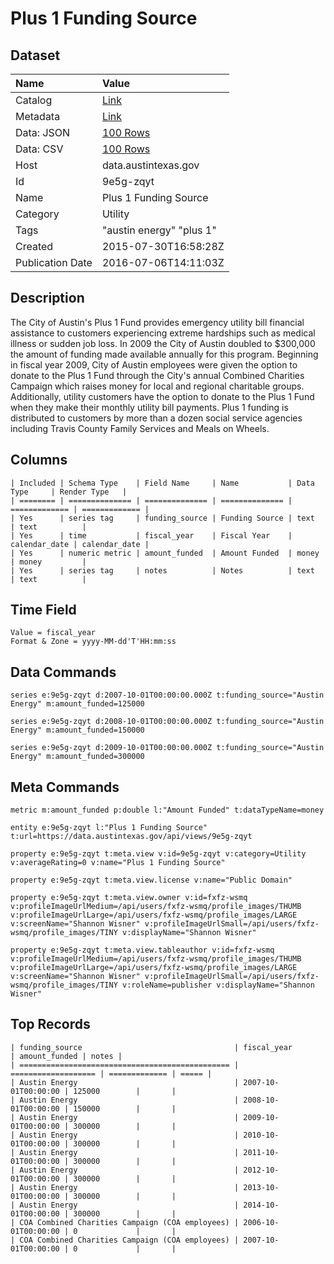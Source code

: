 # Plus 1 Funding Source

## Dataset

| Name | Value |
| :--- | :---- |
| Catalog | [Link](https://catalog.data.gov/dataset/plus-1-funding-source) |
| Metadata | [Link](https://data.austintexas.gov/api/views/9e5g-zqyt) |
| Data: JSON | [100 Rows](https://data.austintexas.gov/api/views/9e5g-zqyt/rows.json?max_rows=100) |
| Data: CSV | [100 Rows](https://data.austintexas.gov/api/views/9e5g-zqyt/rows.csv?max_rows=100) |
| Host | data.austintexas.gov |
| Id | 9e5g-zqyt |
| Name | Plus 1 Funding Source |
| Category | Utility |
| Tags | "austin energy" "plus 1" |
| Created | 2015-07-30T16:58:28Z |
| Publication Date | 2016-07-06T14:11:03Z |

## Description

The City of Austin's Plus 1 Fund provides emergency utility bill financial assistance to customers experiencing extreme hardships such as medical illness or sudden job loss. In 2009 the City of Austin doubled to $300,000 the amount of funding made available annually for this program. Beginning in fiscal year 2009, City of Austin employees were given the option to donate to the Plus 1 Fund through the City's annual Combined Charities Campaign which raises money for local and regional charitable groups. Additionally, utility customers have the option to donate to the Plus 1 Fund when they make their monthly utility bill payments. Plus 1 funding is distributed to customers by more than a dozen social service agencies including Travis County Family Services and Meals on Wheels.

## Columns

```ls
| Included | Schema Type    | Field Name     | Name           | Data Type     | Render Type   |
| ======== | ============== | ============== | ============== | ============= | ============= |
| Yes      | series tag     | funding_source | Funding Source | text          | text          |
| Yes      | time           | fiscal_year    | Fiscal Year    | calendar_date | calendar_date |
| Yes      | numeric metric | amount_funded  | Amount Funded  | money         | money         |
| Yes      | series tag     | notes          | Notes          | text          | text          |
```

## Time Field

```ls
Value = fiscal_year
Format & Zone = yyyy-MM-dd'T'HH:mm:ss
```

## Data Commands

```ls
series e:9e5g-zqyt d:2007-10-01T00:00:00.000Z t:funding_source="Austin Energy" m:amount_funded=125000

series e:9e5g-zqyt d:2008-10-01T00:00:00.000Z t:funding_source="Austin Energy" m:amount_funded=150000

series e:9e5g-zqyt d:2009-10-01T00:00:00.000Z t:funding_source="Austin Energy" m:amount_funded=300000
```

## Meta Commands

```ls
metric m:amount_funded p:double l:"Amount Funded" t:dataTypeName=money

entity e:9e5g-zqyt l:"Plus 1 Funding Source" t:url=https://data.austintexas.gov/api/views/9e5g-zqyt

property e:9e5g-zqyt t:meta.view v:id=9e5g-zqyt v:category=Utility v:averageRating=0 v:name="Plus 1 Funding Source"

property e:9e5g-zqyt t:meta.view.license v:name="Public Domain"

property e:9e5g-zqyt t:meta.view.owner v:id=fxfz-wsmq v:profileImageUrlMedium=/api/users/fxfz-wsmq/profile_images/THUMB v:profileImageUrlLarge=/api/users/fxfz-wsmq/profile_images/LARGE v:screenName="Shannon Wisner" v:profileImageUrlSmall=/api/users/fxfz-wsmq/profile_images/TINY v:displayName="Shannon Wisner"

property e:9e5g-zqyt t:meta.view.tableauthor v:id=fxfz-wsmq v:profileImageUrlMedium=/api/users/fxfz-wsmq/profile_images/THUMB v:profileImageUrlLarge=/api/users/fxfz-wsmq/profile_images/LARGE v:screenName="Shannon Wisner" v:profileImageUrlSmall=/api/users/fxfz-wsmq/profile_images/TINY v:roleName=publisher v:displayName="Shannon Wisner"
```

## Top Records

```ls
| funding_source                                  | fiscal_year         | amount_funded | notes | 
| =============================================== | =================== | ============= | ===== | 
| Austin Energy                                   | 2007-10-01T00:00:00 | 125000        |       | 
| Austin Energy                                   | 2008-10-01T00:00:00 | 150000        |       | 
| Austin Energy                                   | 2009-10-01T00:00:00 | 300000        |       | 
| Austin Energy                                   | 2010-10-01T00:00:00 | 300000        |       | 
| Austin Energy                                   | 2011-10-01T00:00:00 | 300000        |       | 
| Austin Energy                                   | 2012-10-01T00:00:00 | 300000        |       | 
| Austin Energy                                   | 2013-10-01T00:00:00 | 300000        |       | 
| Austin Energy                                   | 2014-10-01T00:00:00 | 300000        |       | 
| COA Combined Charities Campaign (COA employees) | 2006-10-01T00:00:00 | 0             |       | 
| COA Combined Charities Campaign (COA employees) | 2007-10-01T00:00:00 | 0             |       | 
```